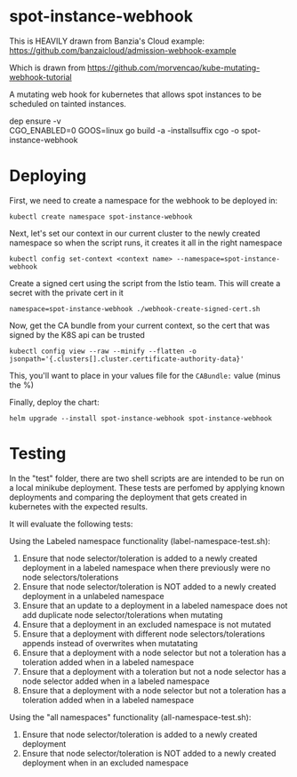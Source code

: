 # spot-instance-webhook	

This is HEAVILY drawn from Banzia's Cloud example: https://github.com/banzaicloud/admission-webhook-example	

Which is drawn from https://github.com/morvencao/kube-mutating-webhook-tutorial	

A mutating web hook for kubernetes that allows spot instances to be scheduled on tainted instances.	

dep ensure -v	
CGO_ENABLED=0 GOOS=linux go build -a -installsuffix cgo -o spot-instance-webhook

# Deploying

First, we need to create a namespace for the webhook to be deployed in:

`kubectl create namespace spot-instance-webhook`

Next, let's set our context in our current cluster to the newly created namespace so when the script runs, it creates it all in the right namespace

`kubectl config set-context <context name> --namespace=spot-instance-webhook`

Create a signed cert using the script from the Istio team.  This will create a secret with the private cert in it

`namespace=spot-instance-webhook ./webhook-create-signed-cert.sh`

Now, get the CA bundle from your current context, so the cert that was signed by the K8S api can be trusted

`kubectl config view --raw --minify --flatten -o jsonpath='{.clusters[].cluster.certificate-authority-data}'`

This, you'll want to place in your values file for the `CABundle:` value (minus the %)

Finally, deploy the chart:

`helm upgrade --install spot-instance-webhook spot-instance-webhook`


# Testing

In the "test" folder, there are two shell scripts are are intended to be run on a local minikube deployment.  These tests are perfomed by applying known deployments and comparing the deployment that gets created in kubernetes with the expected results.  

It will evaluate the following tests:

Using the Labeled namespace functionality (label-namespace-test.sh):

1) Ensure that node selector/toleration is added to a newly created deployment in a labeled namespace when there previously were no node selectors/tolerations
2) Ensure that node selector/toleration is NOT added to a newly created deployment in a unlabeled namespace
3) Ensure that an update to a deployment in a labeled namespace does not add duplicate node selector/tolerations when mutating
4) Ensure that a deployment in an excluded namespace is not mutated
5) Ensure that a deployment with different node selectors/tolerations appends instead of overwrites when mutatating
6) Ensure that a deployment with a node selector but not a toleration has a toleration added when in a labeled namespace
7) Ensure that a deployment with a toleration but not a node selector has a node selector added when in a labeled namespace
8) Ensure that a deployment with a node selector but not a toleration has a toleration added when in a labeled namespace

Using the "all namespaces" functionality (all-namespace-test.sh):

1) Ensure that node selector/toleration is added to a newly created deployment
1) Ensure that node selector/toleration is NOT added to a newly created deployment when in an excluded namespace

